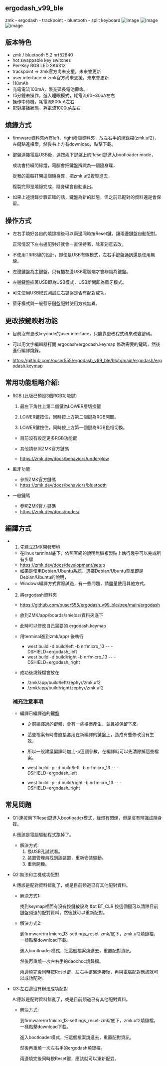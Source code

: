 ## ergodash_v99_ble
zmk - ergodash - trackpoint - bluetooth - split keyboard
![image](https://github.com/ouser555/ergodash_v99_ble/blob/main/pic/02.jpg)
![image](https://github.com/ouser555/ergodash_v99_ble/blob/main/pic/03.jpg)
![image](https://github.com/ouser555/ergodash_v99_ble/blob/main/pic/04.jpg)
## 版本特色
* zmk / bluetooth 5.2 nrf52840
* hot swappable key switches
* Per-Key RGB LED SK6812
* trackpoint => zmk官方尚未支援，未來會更新
* user interface => zmk官方尚未支援，未來會更新
* 110mAh
* 充電電流100mA，慢充延長電池壽命。
* 15分鐘未操作，進入睡眠模式，耗電流60~80uA左右
* 操作中待機，耗電流800uA左右
* 配對廣播狀態，耗電流1000uA左右


## 燒錄方式
* firmware資料夾內有left、right兩個資料夾，放左右手的燒錄檔(zmk.uf2)，
  左鍵點進檔案，然後右上方有download，點擊下載。
  
* 鍵盤連接電腦USB後，連按兩下鍵盤上的Reset鍵進入bootloader mode，

  成功會持續閃綠燈，電腦會把鍵盤辨識為一個隨身碟，
  
  從我的電腦打開這個隨身碟，把zmk.uf2複製進去，
  
  複製完即是燒錄完成，隨身碟會自動退出。
  
* 如果上述燒錄步驟正確的話，鍵盤為新的狀態，但之前已配對的資料還是會保留。


## 操作方式
* 左右手燒好各自的燒錄檔後可以兩邊同時按Reset鍵，讓兩邊鍵盤自動配對。

  正常情況下左右邊配對好就會一直保持著，除非刻意去改。
  
* 不使用TRRS線的設計，即使是USB有線模式，左右手鍵盤通訊還是使用無線。  

* 左邊鍵盤為主鍵盤，只有插左邊USB電腦端才會辨識為鍵盤。

* 左邊鍵盤插著USB即為USB模式，USB斷開即為藍牙模式。

* 可先使用USB模式測試左右鍵盤是否有配對成功。

* 藍牙模式與一般藍牙鍵盤配對使用方式無異。


## 更改按鍵映射功能
  * 目前沒有更改keycode的user interface，只能靠更改程式碼來改變鍵碼。
  
  * 可以用文字編輯器打開 ergodash/ergodash.keymap 修改需要的鍵碼，然後進行編譯燒錄。
  
  * https://github.com/ouser555/ergodash_v99_ble/blob/main/ergodash/ergodash.keymap
  
## 常用功能粗略介紹:
  
  * RGB (此版已預設3個RGB功能鍵)
    
    1. 最左下角往上第二個鍵為LOWER層切換鍵
    
    2. LOWER鍵按住，同時按上方第二個鍵為RGB開關。
    
    3. LOWER鍵按住，同時按上方第一個鍵為RGB色相切換。
    
      * 目前沒有設定更多RGB功能鍵
    
      * 其他請參照ZMK官方鍵碼
      * https://zmk.dev/docs/behaviors/underglow
    
      
  * 藍牙功能
    
      * 參照ZMK官方鍵碼
      * https://zmk.dev/docs/behaviors/bluetooth
      
    
  * 一般鍵碼
    
      * 參照ZMK官方鍵碼
      * https://zmk.dev/docs/codes/

## 編譯方式

* 1. 先建立ZMK開發環境
  * 在linux terminal底下，依照官網的說明無腦複製貼上執行幾乎可以完成所有步驟
  * https://zmk.dev/docs/development/setup
  * 如果是使用Debian/Ubuntu系統，選擇Debian/Ubuntu菜單即是Debian/Ubuntu的說明，
  * Windows編譯方式實際試過，有一些問題，請盡量使用其他方式。
  
  
* 2. 將ergodash資料夾
  * https://github.com/ouser555/ergodash_v99_ble/tree/main/ergodash
  * 放到ZMK/app/boards/shields/資料夾底下
  
  
  * 此時可以修改自己需要的 ergodash.keymap
  
  
  * 用terminal進到zmk/app/ 後執行
    * west build -d build/left -b nrfmicro_13 -- -DSHIELD=ergodash_left
    * west build -d build/right -b nrfmicro_13 -- -DSHIELD=ergodash_right
  
  
  * 成功後燒錄檔會放在
    * /zmk/app/build/left/zephyr/zmk.uf2
    * /zmk/app/build/right/zephyr/zmk.uf2


  ### 補充注意事項
  * 編譯已編譯過的鍵盤
    * 之前編譯過的鍵盤，會有一些檔案產生，並且被保留下來。
    * 這些檔案有時會直接套用在新編譯的鍵盤上，造成有些修改沒有生效，
    * 所以一般建議編譯時加上-p這個參數，在編譯時可以先清除掉這些檔案。
      
    * west build -p -d build/left -b nrfmicro_13 -- -DSHIELD=ergodash_left
    * west build -p -d build/right -b nrfmicro_13 -- -DSHIELD=ergodash_right


## 常見問題
* Q1:連按兩下Reset鍵進入bootloader模式，綠燈有閃爍，但是沒有辨識成隨身碟。

  A:應該是電腦驅動程式跑掉了。
  * 解決方式:
    1. 換USB孔試試看。
    2. 裝置管理員找到該裝置，重新安裝驅動。
    3. 重新開機。


* Q2:無法和主機成功配對

  A:應該是配對資料錯亂了，或是目前頻道已有其他配對資料。

  * 解決方式1:

    找到keymap裡面有沒有按鍵被設為 &bt BT_CLR
    按這個鍵可以清除目前鍵盤頻道的配對資料，然後就可以重新配對。
  
  * 解決方式2:

    到firmware/nrfmicro_13-settings_reset-zmk/底下，zmk.uf2燒錄檔，一樣點擊download下載。

    進入bootloader模式，把這個檔案燒進去，重置配對資訊。

    然後再重燒一次左右手的daochoc燒錄檔。

    兩邊燒完後同時按Reset鍵，左右手鍵盤連接後，再與電腦配對應該就可以成功配對。

* Q3:左右邊沒有辦法成功配對

  A:應該是配對資料錯亂了，或是目前頻道已有其他配對資料。

  * 解決方式:
    
    到firmware/nrfmicro_13-settings_reset-zmk/底下，zmk.uf2燒錄檔，一樣點擊download下載。

    進入bootloader模式，把這個檔案燒進去，重置配對資訊。

    然後再重燒一次左右手的ergodash燒錄檔。

    兩邊燒完後同時按Reset鍵，應該就可以重新配對。

